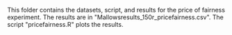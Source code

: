This folder contains the datasets, script, and results for the price of fairness experiment.
The results are in "Mallowsresults_150r_pricefairness.csv". 
The script "pricefairness.R" plots the results.
